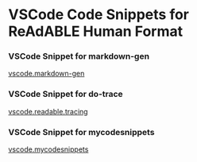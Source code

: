 
# VSCode Code Snippets for ReAdABLE Human Format


### VSCode Snippet for markdown-gen

[vscode.markdown-gen](./vscode.markdown-gen)


### VSCode Snippet  for do-trace

[vscode.readable.tracing](./vscode.readable.tracing)


### VSCode Snippet for mycodesnippets

[vscode.mycodesnippets](./vscode.mycodesnippets)

